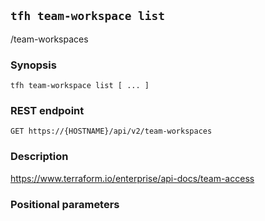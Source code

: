 ## `tfh team-workspace list`

/team-workspaces

### Synopsis

    tfh team-workspace list [ ... ]

### REST endpoint

    GET https://{HOSTNAME}/api/v2/team-workspaces

### Description

https://www.terraform.io/enterprise/api-docs/team-access

### Positional parameters

